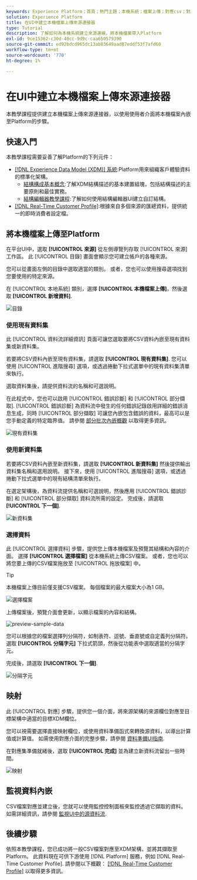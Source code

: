 ```yaml
---
keywords: Experience Platform；首頁；熱門主題；本機系統；檔案上傳；對應csv；對應csv檔案；將csv檔案對應至xdm；將csv對應至xdm;ui指南；
solution: Experience Platform
title: 在UI中建立本機檔案上傳來源連接器
type: Tutorial
description: 了解如何為本機系統建立來源連線，將本機檔案帶入Platform
exl-id: 9ce15362-c30d-40cc-9d9c-caa650579390
source-git-commit: ed92bdcd965dc13ab83649aad87eddf53f7afd60
workflow-type: tm+mt
source-wordcount: '770'
ht-degree: 1%

---
```


# 在UI中建立本機檔案上傳來源連接器

本教學課程提供建立本機檔案上傳來源連接器，以使用使用者介面將本機檔案內嵌至Platform的步驟。

## 快速入門

本教學課程需要妥善了解Platform的下列元件：

* [[!DNL Experience Data Model (XDM)] 系統](../../../../../xdm/home.md):Platform用來組織客戶體驗資料的標準化架構。
   * [結構構成基本概念](../../../../../xdm/schema/composition.md):了解XDM結構描述的基本建置組塊，包括結構描述的主要原則和最佳實務。
   * [結構編輯器教學課程](../../../../../xdm/tutorials/create-schema-ui.md):了解如何使用結構編輯器UI建立自訂結構。
* [[!DNL Real-Time Customer Profile]](../../../../../profile/home.md):根據來自多個來源的匯總資料，提供統一的即時消費者設定檔。

## 將本機檔案上傳至Platform

在平台UI中，選取 **[!UICONTROL 來源]** 從左側導覽列存取 [!UICONTROL 來源] 工作區。 此 [!UICONTROL 目錄] 畫面會顯示您可建立帳戶的各種來源。

您可以從畫面左側的目錄中選取適當的類別。 或者，您也可以使用搜尋選項找到您要使用的特定來源。

在 [!UICONTROL 本地系統] 類別，選擇 **[!UICONTROL 本機檔案上傳]**，然後選取 **[!UICONTROL 新增資料]**.

![目錄](../../../../images/tutorials/create/local/catalog.png)

### 使用現有資料集

此 [!UICONTROL 資料流詳細資訊] 頁面可讓您選取要將CSV資料內嵌至現有資料集或新資料集。

若要將CSV資料內嵌至現有資料集，請選取 **[!UICONTROL 現有資料集]**. 您可以使用 [!UICONTROL 進階搜尋] 選項，或透過捲動下拉式選單中的現有資料集清單來執行。

選取資料集後，請提供資料流的名稱和可選說明。

在此程式中，您也可以啟用 [!UICONTROL 錯誤診斷] 和 [!UICONTROL 部分擷取]. [!UICONTROL 錯誤診斷] 為資料流中發生的任何錯誤記錄啟用詳細的錯誤消息生成，同時 [!UICONTROL 部分擷取] 可讓您內嵌包含錯誤的資料，最高可以是您手動定義的特定臨界值。 請參閱 [部分批次內嵌概觀](../../../../../ingestion/batch-ingestion/partial.md) 以取得更多資訊。

![現有資料集](../../../../images/tutorials/create/local/existing-dataset.png)

### 使用新資料集

若要將CSV資料內嵌至新資料集，請選取 **[!UICONTROL 新資料集]** 然後提供輸出資料集名稱和選用說明。 接下來，使用 [!UICONTROL 進階搜尋] 選項，或透過捲動下拉式選單中的現有結構清單來執行。

在選定架構後，為資料流提供名稱和可選說明，然後應用 [!UICONTROL 錯誤診斷] 和 [!UICONTROL 部分擷取] 資料流所需的設定。 完成後，請選取 **[!UICONTROL 下一個]**.

![新資料集](../../../../images/tutorials/create/local/new-dataset.png)

### 選擇資料

此 [!UICONTROL 選擇資料] 步驟，提供您上傳本機檔案及預覽其結構和內容的介面。 選擇 **[!UICONTROL 選擇檔案]** 從本機系統上傳CSV檔案。 或者，您也可以將您要上傳的CSV檔案拖放至 [!UICONTROL 拖放檔案] 中。

>[!TIP]
>
>本機檔案上傳目前僅支援CSV檔案。 每個檔案的最大檔案大小為1 GB。

![選擇檔案](../../../../images/tutorials/create/local/choose-files.png)

上傳檔案後，預覽介面會更新，以顯示檔案的內容和結構。

![preview-sample-data](../../../../images/tutorials/create/local/preview-sample-data.png)

您可以根據您的檔案選擇列分隔符，如制表符、逗號、垂直號或自定義列分隔符。 選取 **[!UICONTROL 分隔字元]** 下拉式箭頭，然後從功能表中選取適當的分隔字元。

完成後，請選取 **[!UICONTROL 下一個]**.

![分隔字元](../../../../images/tutorials/create/local/delimiter.png)

## 映射

此 [!UICONTROL 對應] 步驟，提供您一個介面，將來源架構的來源欄位對應至目標架構中適當的目標XDM欄位。

您可以視需要選擇直接映射欄位，或使用資料準備函式來轉換源資料，以導出計算值或計算值。 如需使用對應介面的完整步驟，請參閱 [資料準備UI指南](../../../../../data-prep/ui/mapping.md).

在對應集準備就緒後，選取 **[!UICONTROL 完成]** 並為建立新資料流留出一些時間。

![映射](../../../../images/tutorials/create/local/mapping.png)

## 監視資料內嵌

CSV檔案對應並建立後，您就可以使用監控控制面板來監控透過它擷取的資料。 如需詳細資訊，請參閱 [監視UI中的源資料流](../../../../../dataflows/ui/monitor-sources.md).

## 後續步驟

依照本教學課程，您已成功將一般CSV檔案對應至XDM架構，並將其擷取至Platform。 此資料現在可供下游使用 [!DNL Platform] 服務，例如 [!DNL Real-Time Customer Profile]. 請參閱以下概觀： [[!DNL Real-Time Customer Profile]](../../../../../profile/home.md) 以取得更多資訊。
